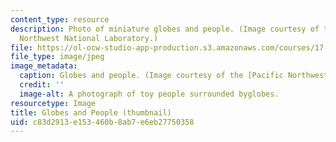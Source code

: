 ```yaml
---
content_type: resource
description: Photo of miniature globes and people. (Image courtesy of the Pacific
  Northwest National Laboratory.)
file: https://ol-ocw-studio-app-production.s3.amazonaws.com/courses/17-188j-labor-and-politics-fall-2005/c83d2913e153460b8ab7e6eb27750358_17-188jf05-th.jpg
file_type: image/jpeg
image_metadata:
  caption: Globes and people. (Image courtesy of the [Pacific Northwest National Laboratory](http://www.pnl.gov/).)
  credit: ''
  image-alt: A photograph of toy people surrounded byglobes.
resourcetype: Image
title: Globes and People (thumbnail)
uid: c83d2913-e153-460b-8ab7-e6eb27750358
---
```

